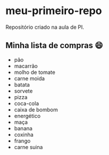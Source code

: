 # meu-primeiro-repo
Repositório criado na aula de PI.

## Minha lista de compras :smile:
- pão
- macarrão
- molho de tomate 
- carne moida
- batata
- sorvete
- pizza
- coca-cola
- caixa de bombom
- energético
- maça
- banana
- coxinha
- frango
- carne suina
